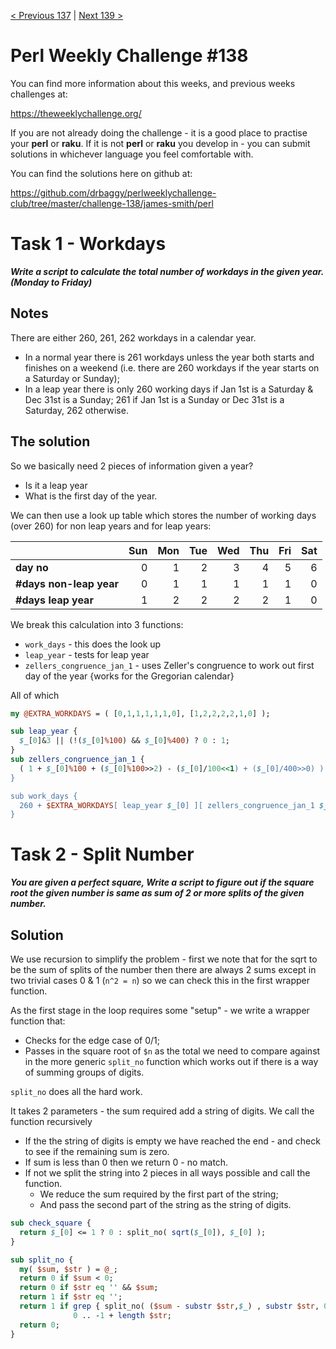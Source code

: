 [< Previous 137](https://github.com/drbaggy/perlweeklychallenge-club/tree/master/challenge-137/james-smith) |
[Next 139 >](https://github.com/drbaggy/perlweeklychallenge-club/tree/master/challenge-139/james-smith)

# Perl Weekly Challenge #138

You can find more information about this weeks, and previous weeks challenges at:

  https://theweeklychallenge.org/

If you are not already doing the challenge - it is a good place to practise your
**perl** or **raku**. If it is not **perl** or **raku** you develop in - you can
submit solutions in whichever language you feel comfortable with.

You can find the solutions here on github at:

https://github.com/drbaggy/perlweeklychallenge-club/tree/master/challenge-138/james-smith/perl

# Task 1 - Workdays

***Write a script to calculate the total number of workdays in the given year. (Monday to Friday)***

## Notes

There are either 260, 261, 262 workdays in a calendar year.

* In a normal year there is 261 workdays unless the year both starts and finishes on a weekend (i.e. there are 260 workdays if the year starts on a Saturday or Sunday);
* In a leap year there is only 260 working days if Jan 1st is a Saturday & Dec 31st is a Sunday; 261 if Jan 1st is a Sunday or Dec 31st is a Saturday, 262 otherwise.

## The solution

So we basically need 2 pieces of information given a year?

 * Is it a leap year
 * What is the first day of the year.

We can then use a look up table which stores the number of working days (over 260) for non leap years and for leap years:

|                         | Sun | Mon | Tue | Wed | Thu | Fri | Sat |
| ----------------------- | --: | --: | --: | --: | --: | --: | --: |
| **day no**              |   0 |   1 |   2 |   3 |   4 |   5 |   6 |
| **#days non-leap year** |   0 |   1 |   1 |   1 |   1 |   1 |   0 |
| **#days leap year**     |   1 |   2 |   2 |   2 |   2 |   1 |   0 |

We break this calculation into 3 functions:

 * `work_days` - this does the look up
 * `leap_year` - tests for leap year
 * `zellers_congruence_jan_1` - uses Zeller's congruence to work out first day of the year {works for the Gregorian calendar}

All of which 
```perl
my @EXTRA_WORKDAYS = ( [0,1,1,1,1,1,0], [1,2,2,2,2,1,0] );

sub leap_year {
  $_[0]&3 || (!($_[0]%100) && $_[0]%400) ? 0 : 1;
}
sub zellers_congruence_jan_1 {
  ( 1 + $_[0]%100 + ($_[0]%100>>2) - ($_[0]/100<<1) + ($_[0]/400>>0) ) % 7;
}

sub work_days {
  260 + $EXTRA_WORKDAYS[ leap_year $_[0] ][ zellers_congruence_jan_1 $_[0] - 1 ];
}

```

# Task 2 - Split Number

***You are given a perfect square, Write a script to figure out if the square root the given number is same as sum of 2 or more splits of the given number.***

## Solution

We use recursion to simplify the problem - first we note that for the sqrt to be the sum of splits of the number then there are always 2 sums except in two trivial cases 0 & 1 (`n^2 = n`) so we can check this in the first wrapper function.

As the first stage in the loop requires some "setup" - we write a wrapper function that:

 * Checks for the edge case of 0/1;
 * Passes in the square root of `$n` as the total we need to compare against in the more generic `split_no` function which works out if there is a way of summing groups of digits.

`split_no` does all the hard work.

It takes 2 parameters - the sum required add a string of digits. We call the function recursively

 * If the the string of digits is empty we have reached the end - and check to see if the remaining sum is zero.
 * If sum is less than 0 then we return 0 - no match.
 * If not we split the string into 2 pieces in all ways possible and call the function.
   * We reduce the sum required by the first part of the string;
   * And pass the second part of the string as the string of digits.

```perl
sub check_square {
  return $_[0] <= 1 ? 0 : split_no( sqrt($_[0]), $_[0] );
}

sub split_no {
  my( $sum, $str ) = @_;
  return 0 if $sum < 0;
  return 0 if $str eq '' && $sum;
  return 1 if $str eq '';
  return 1 if grep { split_no( ($sum - substr $str,$_) , substr $str, 0, $_ ) }
              0 .. -1 + length $str;
  return 0;
}

```
